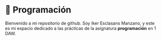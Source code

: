 # 🧠 Programación

Bienvenido a mi repositorio de github.
Soy Iker Esclasans Manzano, y este es mi espacio dedicado a las prácticas de la asignatura **programación** en 1 DAW.
